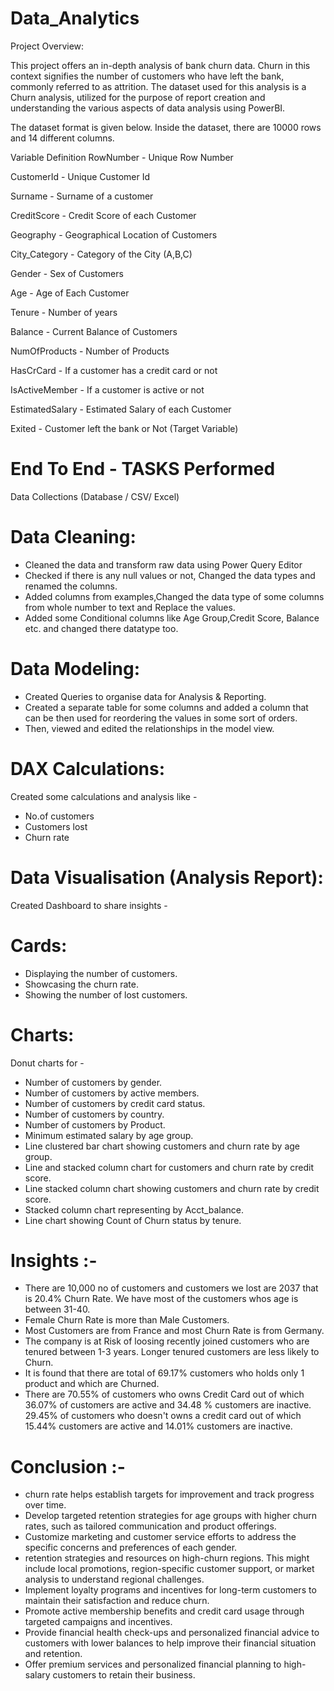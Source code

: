 # Data_Analytics

Project Overview:

This project offers an in-depth analysis of bank churn data. Churn in this context signifies the number of customers who have left the bank, commonly referred to as attrition. The dataset used for this analysis is a Churn analysis, utilized for the purpose of report creation and understanding the various aspects of data analysis using PowerBI.

The dataset format is given below.
Inside the dataset, there are 10000 rows and 14 different columns.

Variable  	Definition
RowNumber -	Unique Row Number

CustomerId -	Unique Customer Id

Surname -	Surname of a customer

CreditScore -	Credit Score of each Customer

Geography -	Geographical Location of Customers

City_Category -	Category of the City (A,B,C)

Gender -	Sex of Customers

Age -	Age of Each Customer

Tenure -	Number of years

Balance -	Current Balance of Customers

NumOfProducts -	Number of Products

HasCrCard -	If a customer has a credit card or not

IsActiveMember -	If a customer is active or not

EstimatedSalary -	Estimated Salary of each Customer

Exited -	Customer left the bank or Not (Target Variable)


# End To End - TASKS Performed
Data Collections (Database / CSV/ Excel)

# Data Cleaning:
- Cleaned the data and transform raw data using Power Query Editor
- Checked if there is any null values or not, Changed the data types and renamed the columns.
- Added columns from examples,Changed the data type of some columns from whole number to text and Replace the values.
- Added some Conditional columns like Age Group,Credit Score, Balance etc. and changed there datatype too.

# Data Modeling:
- Created Queries to organise data for Analysis & Reporting.
- Created a separate table for some columns and added a column that can be then used for reordering the values in some sort of orders.
- Then, viewed and edited the relationships in the model view.

# DAX Calculations:
Created some calculations and analysis like -
- No.of customers
- Customers lost
- Churn rate

# Data Visualisation (Analysis Report):
Created Dashboard to share insights -
# Cards:
- Displaying the number of customers.
- Showcasing the churn rate.
- Showing the number of lost customers.
# Charts:
Donut charts for -
- Number of customers by gender.
- Number of customers by active members.
- Number of customers by credit card status.
- Number of customers by country.
- Number of customers by Product.
- Minimum estimated salary by age group.
- Line clustered bar chart showing customers and churn rate by age group.
- Line and stacked column chart for customers and churn rate by credit score.
- Line  stacked column chart showing customers and churn rate by credit score.
- Stacked column chart representing by Acct_balance.
- Line chart showing Count of Churn status by tenure.

# Insights :-
- There are 10,000 no of customers and customers we lost are 2037 that is 20.4% Churn Rate. We have most of the customers whos age is between 31-40.
- Female Churn Rate is more than Male Customers.
- Most Customers are from France and most Churn Rate is from Germany.
- The company is at Risk of loosing recently joined customers who are tenured between 1-3 years. Longer tenured customers are less likely to Churn.
- It is found that there are total of 69.17% customers who holds only 1 product and which are Churned.
- There are 70.55% of customers who owns Credit Card out of which 36.07% of customers are active and 34.48 % customers are inactive.  29.45% of customers who doesn't owns a credit card out of which 15.44% customers are active and 14.01% customers are inactive.

# Conclusion :-
- churn rate helps establish targets for improvement and track progress over time.
- Develop targeted retention strategies for age groups with higher churn rates, such as tailored communication and product offerings.
- Customize marketing and customer service efforts to address the specific concerns and preferences of each gender.
- retention strategies and resources on high-churn regions. This might include local promotions, region-specific customer support, or market analysis to understand regional challenges.
- Implement loyalty programs and incentives for long-term customers to maintain their satisfaction and reduce churn.
- Promote active membership benefits and credit card usage through targeted campaigns and incentives.
- Provide financial health check-ups and personalized financial advice to customers with lower balances to help improve their financial situation and retention.
- Offer premium services and personalized financial planning to high-salary customers to retain their business.
